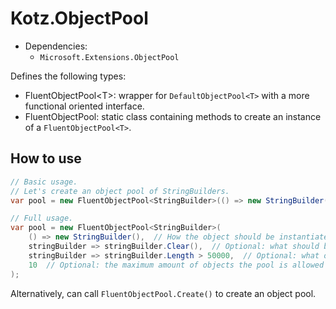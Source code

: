 # Kotz.ObjectPool

- Dependencies:
    - `Microsoft.Extensions.ObjectPool`

Defines the following types:

- FluentObjectPool\<T\>: wrapper for `DefaultObjectPool<T>` with a more functional oriented interface.
- FluentObjectPool: static class containing methods to create an instance of a `FluentObjectPool<T>`.

## How to use
```cs
// Basic usage.
// Let's create an object pool of StringBuilders.
var pool = new FluentObjectPool<StringBuilder>(() => new StringBuilder());

// Full usage.
var pool = new FluentObjectPool<StringBuilder>(
    () => new StringBuilder(),  // How the object should be instantiated.
    stringBuilder => stringBuilder.Clear(),  // Optional: what should be done to all objects that are returned to the pool.
    stringBuilder => stringBuilder.Length > 50000,  // Optional: what objects should be accepted when they are returned to the pool. If false, the object is not returned to the pool and may be eligible for garbage collection.
    10  // Optional: the maximum amount of objects the pool is allowed to hold.  Set to zero to disable the limit.
);
```

Alternatively, can call `FluentObjectPool.Create()` to create an object pool.